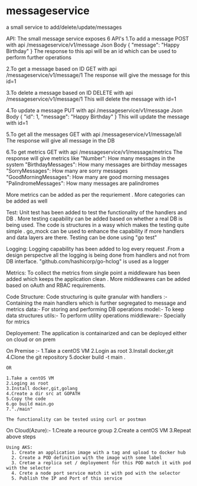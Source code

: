 # messageservice
a small service to add/delete/update/messages

API:
The small message service exposes 6 API's
1.To add a message
  POST with api /messageservice/v1/message
  Json Body
  {
	  "message": "Happy Birthday" 
  }
  The response to this api will be an id which can be used to perform further operations
  
2.To get a message based on ID
  GET with api /messageservice/v1/message/1
  The response will give the message for this id=1
  
3.To delete a message based on ID
  DELETE with api /messageservice/v1/message/1
  This will delete the message with id=1
  
4.To update a message
  PUT with api /messageservice/v1/message
  Json Body
  {
    "id": 1,
	  "message": "Happy Birthday" 
  }
  This will update the message with id=1
  
5.To get all the messages
  GET with api /messageservice/v1/message/all
  The response will give all message in the DB
  
6.To get metrics
  GET with api /messageservice/v1/message/metrics
  The response will give metrics like
  "Number": How many messages in the system
	"BirthdayMessages": How many messages are birthday messages
	"SorryMessages": How many are sorry messages
	"GoodMorningMessages": How many are good morning messages
	"PalindromeMessages": How many messages are palindromes
  
  More metrics can be added as per the requriement . More categories can be added as well
  
  
Test:
  Unit test has been added to test the functionality of the handlers and DB . More testing capability can be added based on whether a real DB is being used. 
  The code is structures in a wasy which makes the testing quite simple . go_mock can be used to enhance the capability if more handlers and data layers are there.
  Testing can be done using "go test"
  
Logging:
  Logging capability has been added to log every request .From a design perspectve all the logging is being done from handlers and not from DB interface.
  "github.com/hashicorp/go-hclog" is used as a logger
 
Metrics:
  To collect the metrics from single point a middleware has been added which keeps the application clean . More middlewares can be added based on oAuth and RBAC requirements.
  
Code Structure:
  Code structuring is quite granular with
  handlers :- Containing the main handlers which is further segregated to message and metrics
  data:- For storing and performing DB operations
  model:- To keep data structures
  utils:- To perform utility operations
  middleware:- Specially for mtrics
  
 Deployement:
  The application is containarized and can be deployed either on cloud or on prem
  
  On Premise :-
    1.Take a centOS VM
    2.Login as root
    3.Install docker,git
    4.Clone the git repository 
    5.docker build -t main .
    
    OR
    
    1.Take a centOS VM
    2.Loging as root
    3.Install docker,git,golang
    4.Create a dir src at GOPATH
    5.Copy the code
    6.go build main.go
    7."./main"
    
    The functionality can be tested using curl or postman
    
  On Cloud(Azure):-
    1.Create a reource group 
    2.Create a centOS VM
    3.Repeat above steps
    
    Using AKS:
      1. Create an application image with a tag and upload to docker hub
      2. Create a POD definition with the image with some label
      3. Cretae a replica set / deployement for this POD match it with pod with the selector
      4. Crete a node port service match it with pod with the selector
      5. Publish the IP and Port of this service
      
